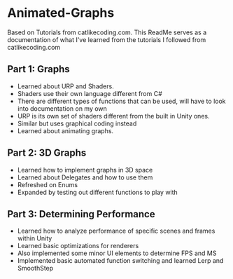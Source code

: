 # Animated-Graphs

Based on Tutorials from catlikecoding.com. This ReadMe serves as a documentation of what I've learned from the tutorials I followed from catlikecoding.com

## Part 1: Graphs
- Learned about URP and Shaders. 
- Shaders use their own language different from C#
- There are different types of functions that can be used, will have to look into documentation on my own
- URP is its own set of shaders different from the built in Unity ones. 
- Similar but uses graphical coding instead
- Learned about animating graphs.

## Part 2: 3D Graphs
- Learned how to implement graphs in 3D space
- Learned about Delegates and how to use them 
- Refreshed on Enums
- Expanded by testing out different functions to play with

## Part 3: Determining Performance
- Learned how to analyze performance of specific scenes and frames within Unity
- Learned basic optimizations for renderers
- Also implemented some minor UI elements to determine FPS and MS
- Implemented basic automated function switching and learned Lerp and SmoothStep

